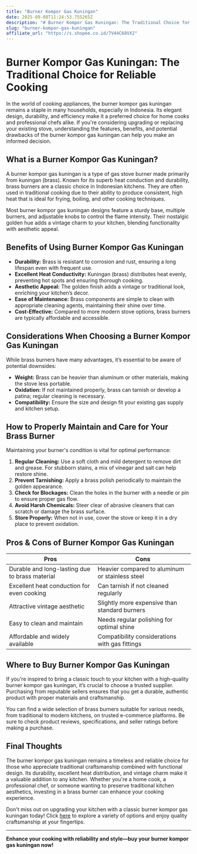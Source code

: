 ```yaml
---
title: "Burner Kompor Gas Kuningan"
date: 2025-09-08T11:24:53.755265Z
description: "# Burner Kompor Gas Kuningan: The Traditional Choice for Reliable Cooking..."
slug: "burner-kompor-gas-kuningan"
affiliate_url: "https://s.shopee.co.id/7V44C68VX2"
---
```

# Burner Kompor Gas Kuningan: The Traditional Choice for Reliable Cooking

In the world of cooking appliances, the burner kompor gas kuningan remains a staple in many households, especially in Indonesia. Its elegant design, durability, and efficiency make it a preferred choice for home cooks and professional chefs alike. If you're considering upgrading or replacing your existing stove, understanding the features, benefits, and potential drawbacks of the burner kompor gas kuningan can help you make an informed decision.

## What is a Burner Kompor Gas Kuningan?

A burner kompor gas kuningan is a type of gas stove burner made primarily from kuningan (brass). Known for its superb heat conduction and durability, brass burners are a classic choice in Indonesian kitchens. They are often used in traditional cooking due to their ability to produce consistent, high heat that is ideal for frying, boiling, and other cooking techniques.

Most burner kompor gas kuningan designs feature a sturdy base, multiple burners, and adjustable knobs to control the flame intensity. Their nostalgic golden hue adds a vintage charm to your kitchen, blending functionality with aesthetic appeal.

## Benefits of Using Burner Kompor Gas Kuningan

- **Durability:** Brass is resistant to corrosion and rust, ensuring a long lifespan even with frequent use.
- **Excellent Heat Conductivity:** Kuningan (brass) distributes heat evenly, preventing hot spots and ensuring thorough cooking.
- **Aesthetic Appeal:** The golden finish adds a vintage or traditional look, enriching your kitchen’s decor.
- **Ease of Maintenance:** Brass components are simple to clean with appropriate cleaning agents, maintaining their shine over time.
- **Cost-Effective:** Compared to more modern stove options, brass burners are typically affordable and accessible.

## Considerations When Choosing a Burner Kompor Gas Kuningan

While brass burners have many advantages, it’s essential to be aware of potential downsides:

- **Weight:** Brass can be heavier than aluminum or other materials, making the stove less portable.
- **Oxidation:** If not maintained properly, brass can tarnish or develop a patina; regular cleaning is necessary.
- **Compatibility:** Ensure the size and design fit your existing gas supply and kitchen setup.

## How to Properly Maintain and Care for Your Brass Burner

Maintaining your burner's condition is vital for optimal performance:

1. **Regular Cleaning:** Use a soft cloth and mild detergent to remove dirt and grease. For stubborn stains, a mix of vinegar and salt can help restore shine.
2. **Prevent Tarnishing:** Apply a brass polish periodically to maintain the golden appearance.
3. **Check for Blockages:** Clean the holes in the burner with a needle or pin to ensure proper gas flow.
4. **Avoid Harsh Chemicals:** Steer clear of abrasive cleaners that can scratch or damage the brass surface.
5. **Store Properly:** When not in use, cover the stove or keep it in a dry place to prevent oxidation.

## Pros & Cons of Burner Kompor Gas Kuningan

| Pros                                                      | Cons                                               |
|-----------------------------------------------------------|----------------------------------------------------|
| Durable and long-lasting due to brass material           | Heavier compared to aluminum or stainless steel  |
| Excellent heat conduction for even cooking               | Can tarnish if not cleaned regularly             |
| Attractive vintage aesthetic                             | Slightly more expensive than standard burners    |
| Easy to clean and maintain                                | Needs regular polishing for optimal shine       |
| Affordable and widely available                          | Compatibility considerations with gas fittings   |

## Where to Buy Burner Kompor Gas Kuningan

If you're inspired to bring a classic touch to your kitchen with a high-quality burner kompor gas kuningan, it’s crucial to choose a trusted supplier. Purchasing from reputable sellers ensures that you get a durable, authentic product with proper materials and craftsmanship.

You can find a wide selection of brass burners suitable for various needs, from traditional to modern kitchens, on trusted e-commerce platforms. Be sure to check product reviews, specifications, and seller ratings before making a purchase.

## Final Thoughts

The burner kompor gas kuningan remains a timeless and reliable choice for those who appreciate traditional craftsmanship combined with functional design. Its durability, excellent heat distribution, and vintage charm make it a valuable addition to any kitchen. Whether you're a home cook, a professional chef, or someone wanting to preserve traditional kitchen aesthetics, investing in a brass burner can enhance your cooking experience.

Don't miss out on upgrading your kitchen with a classic burner kompor gas kuningan today! Click [here](https://s.shopee.co.id/7V44C68VX2) to explore a variety of options and enjoy quality craftsmanship at your fingertips.

---

**Enhance your cooking with reliability and style—buy your burner kompor gas kuningan now!**